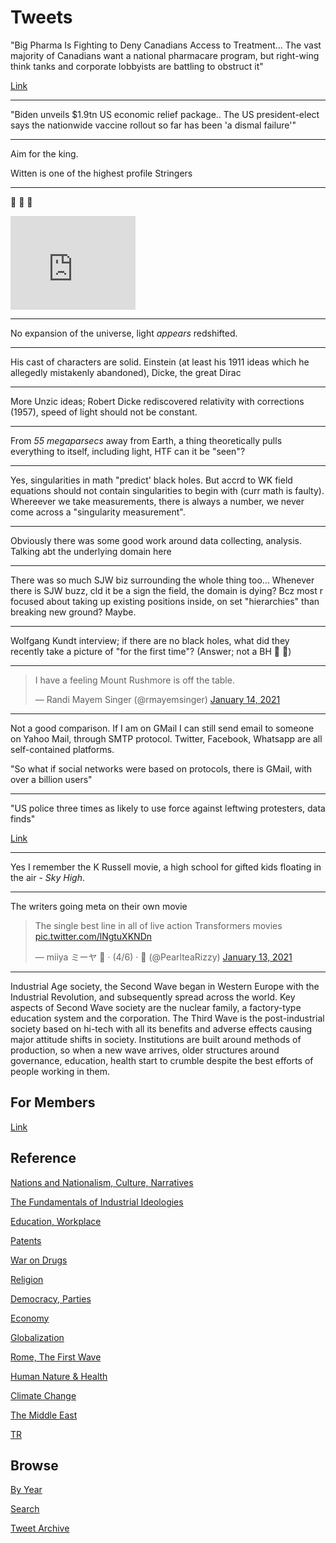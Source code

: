 # Tweets

"Big Pharma Is Fighting to Deny Canadians Access to Treatment... The
vast majority of Canadians want a national pharmacare program, but
right-wing think tanks and corporate lobbyists are battling to
obstruct it"

[Link](https://jacobinmag.com/2021/01/big-pharma-access-to-treatment-canada/)

---

"Biden unveils $1.9tn US economic relief package.. The US
president-elect says the nationwide vaccine rollout so far has been 'a
dismal failure'"

---

Aim for the king.

Witten is one of the highest profile Stringers

---

🤣 🤣 🤣

<iframe width="200"  src="https://www.youtube.com/embed/VO8sayIURUY" frameborder="0" allow="accelerometer; autoplay; clipboard-write; encrypted-media; gyroscope; picture-in-picture" allowfullscreen></iframe>

---

No expansion of the universe, light *appears* redshifted.

---

His cast of characters are solid. Einstein (at least his 1911 ideas
which he allegedly mistakenly abandoned), Dicke, the great Dirac

---

More Unzic ideas; Robert Dicke rediscovered relativity with
corrections (1957), speed of light should not be constant. 

---

From *55 megaparsecs* away from Earth, a thing theoretically pulls
everything to itself, including light, HTF can it be "seen"?

---

Yes, singularities in math "predict' black holes. But accrd to WK
field equations should not contain singularities to begin with (curr
math is faulty). Whereever we take measurements, there is always a
number, we never come across a "singularity measurement".

---

Obviously there was some good work around data collecting,
analysis. Talking abt the underlying domain here

---

There was so much SJW biz surrounding the whole thing too... Whenever
there is SJW buzz, cld it be a sign the field, the domain is dying?
Bcz most r focused about taking up existing positions inside, on set
"hierarchies" than breaking new ground? Maybe.

---

Wolfgang Kundt interview; if there are no black holes, what did they
recently take a picture of "for the first time"? (Answer; not a BH 🤣
🤣)

---

<blockquote class="twitter-tweet"><p lang="en" dir="ltr">I have a feeling Mount Rushmore is off the table.</p>&mdash; Randi Mayem Singer (@rmayemsinger) <a href="https://twitter.com/rmayemsinger/status/1349579762079916033?ref_src=twsrc%5Etfw">January 14, 2021</a></blockquote> <script async src="https://platform.twitter.com/widgets.js" charset="utf-8"></script>

---

Not a good comparison. If I am on GMail I can still send email to
someone on Yahoo Mail, through SMTP protocol. Twitter, Facebook,
Whatsapp are all self-contained platforms. 

"So what if social networks were based on protocols, there is GMail,
with over a billion users"

---

"US police three times as likely to use force against leftwing
protesters, data finds"

[Link](https://www.theguardian.com/us-news/2021/jan/13/us-police-use-of-force-protests-black-lives-matter-far-right)

---

Yes I remember the K Russell movie, a high school for gifted kids
floating in the air - *Sky High*.

---

The writers going meta on their own movie

<blockquote class="twitter-tweet"><p lang="en" dir="ltr">The single best line in all of live action Transformers movies <a href="https://t.co/lNgtuXKNDn">pic.twitter.com/lNgtuXKNDn</a></p>&mdash; miiya ミーヤ 🍰 · (4/6) · 🔞 (@PearlteaRizzy) <a href="https://twitter.com/PearlteaRizzy/status/1349268545792659457?ref_src=twsrc%5Etfw">January 13, 2021</a></blockquote> <script async src="https://platform.twitter.com/widgets.js" charset="utf-8"></script>

---

Industrial Age society, the Second Wave began in Western Europe with
the Industrial Revolution, and subsequently spread across the
world. Key aspects of Second Wave society are the nuclear family, a
factory-type education system and the corporation. The Third Wave is
the post-industrial society based on hi-tech with all its benefits and
adverse effects causing major attitude shifts in society. Institutions
are built around methods of production, so when a new wave arrives,
older structures around governance, education, health start to crumble
despite the best efforts of people working in them.

## For Members

[Link](https://thirdwave-members.herokuapp.com)

## Reference

[Nations and Nationalism, Culture, Narratives](/2013/02/nations-and-nationalism.md)

[The Fundamentals of Industrial Ideologies](/2011/04/fundamentals-of-industrial-ideologies.md)

[Education, Workplace](2017/09/education-workplace.md)

[Patents](/2018/09/patents.md)

[War on Drugs](/2019/11/war-on-drugs.md)

[Religion](/2015/04/god-religion.md)

[Democracy, Parties](/2016/11/democracy.md)

[Economy](/2018/05/economy.md)

[Globalization](/2018/09/globalization.md)

[Rome, The First Wave](/2017/12/rome.md)

[Human Nature & Health](/2020/07/human-nature.md)

[Climate Change](/2018/12/climate.md)

[The Middle East](/2019/07/middleeast.md)

[TR](../tr)

## Browse

[By Year](years.md)

[Search](search.html)

[Tweet Archive](/tweets/README.md)


